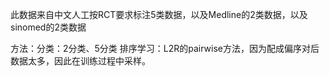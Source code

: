 此数据来自中文人工按RCT要求标注5类数据，以及Medline的2类数据，以及sinomed的2类数据

方法：分类：2分类、5分类
     排序学习：L2R的pairwise方法，因为配成偏序对后数据太多，因此在训练过程中采样。
